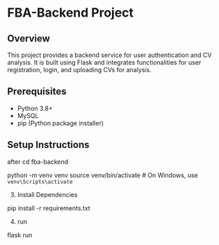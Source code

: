 # FBA-Backend Project

## Overview

This project provides a backend service for user authentication and CV analysis. It is built using Flask and integrates functionalities for user registration, login, and uploading CVs for analysis.

## Prerequisites

- Python 3.8+
- MySQL
- pip (Python package installer)

## Setup Instructions

after cd fba-backend

python -m venv venv
source venv/bin/activate # On Windows, use `venv\Scripts\activate`

3. Install Dependencies

pip install -r requirements.txt

4. run

flask run

